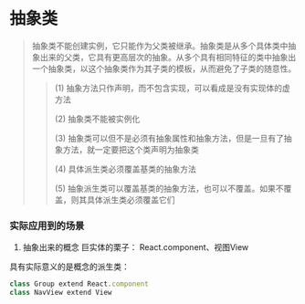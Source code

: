 # 抽象类
> 抽象类不能创建实例，它只能作为父类被继承。抽象类是从多个具体类中抽象出来的父类，它具有更高层次的抽象。从多个具有相同特征的类中抽象出一个抽象类，以这个抽象类作为其子类的模板，从而避免了子类的随意性。
>>(1) 抽象方法只作声明，而不包含实现，可以看成是没有实现体的虚方法
>>
>>(2) 抽象类不能被实例化
>>
>>(3) 抽象类可以但不是必须有抽象属性和抽象方法，但是一旦有了抽象方法，就一定要把这个类声明为抽象类
>>
>>(4) 具体派生类必须覆盖基类的抽象方法
>>
>>(5) 抽象派生类可以覆盖基类的抽象方法，也可以不覆盖。如果不覆盖，则其具体派生类必须覆盖它们

### 实际应用到的场景
1. 抽象出来的概念
巨实体的栗子： React.component、视图View

具有实际意义的是概念的派生类：
```javascript
class Group extend React.component
class NavView extend View
```